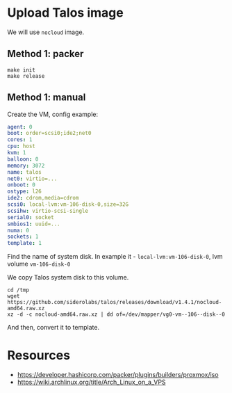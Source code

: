 # Upload Talos image

We will use `nocloud` image.

## Method 1: packer

```
make init
make release
```

## Method 1: manual

Create the VM, config example:

```yaml
agent: 0
boot: order=scsi0;ide2;net0
cores: 1
cpu: host
kvm: 1
balloon: 0
memory: 3072
name: talos
net0: virtio=...
onboot: 0
ostype: l26
ide2: cdrom,media=cdrom
scsi0: local-lvm:vm-106-disk-0,size=32G
scsihw: virtio-scsi-single
serial0: socket
smbios1: uuid=...
numa: 0
sockets: 1
template: 1
```

Find the name of system disk.
In example it - `local-lvm:vm-106-disk-0`, lvm volume `vm-106-disk-0`

We copy Talos system disk to this volume.

```shell
cd /tmp
wget https://github.com/siderolabs/talos/releases/download/v1.4.1/nocloud-amd64.raw.xz
xz -d -c nocloud-amd64.raw.xz | dd of=/dev/mapper/vg0-vm--106--disk--0
```

And then, convert it to template.

# Resources

* https://developer.hashicorp.com/packer/plugins/builders/proxmox/iso
* https://wiki.archlinux.org/title/Arch_Linux_on_a_VPS
